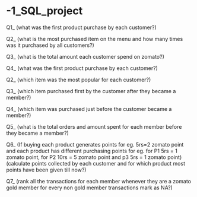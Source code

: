 # -1_SQL_project

Q1_ (what was the first product purchase by each customer?)

Q2_ (what is the most purchased item on the menu and how many times was it purchased by all customers?)

Q3_ (what is the total amount each customer spend on zomato?)

Q4_ (what was the first product purchase by each customer?)

Q2_ (which item was the most popular for each customer?)

Q3_ (which item purchased first by the customer after they became a member?)

Q4_ (which item was purchased just before the customer became a member?)

Q5_ (what is the total orders and amount spent for each member before they became a member?)

Q6_ (If buying each product generates points for eg. 5rs=2 zomato point and each product has different purchasing points for eg. for P1
5rs = 1 zomato point, for P2 10rs = 5 zomato point and p3 5rs = 1 zomato point)
(calculate points collected by each customer and for which product most points have been given till now?)

Q7_ (rank all the transactions for each member whenever they are a zomato gold member for every non gold member transactions mark as NA?)

